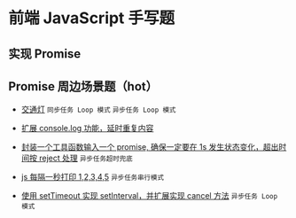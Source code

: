 # 前端 JavaScript 手写题

## 实现 Promise

## Promise 周边场景题（hot）

- [交通灯](https://github.com/wangjs-jacky/js-challenges/issues/1)
  `同步任务 Loop 模式` `异步任务 Loop 模式`

- [扩展 console.log 功能，延时重复内容](https://github.com/wangjs-jacky/js-challenges/issues/2)
  

- [封装一个工具函数输入一个 promise, 确保一定要在 1s 发生状态变化，超出时间按 reject 处理](https://github.com/wangjs-jacky/js-challenges/issues/3)
  `异步任务超时兜底`

- [js 每隔一秒打印 1,2,3,4,5](https://github.com/wangjs-jacky/js-challenges/issues/4)
  `异步任务串行模式`

- [使用 setTimeout 实现 setInterval，并扩展实现 cancel 方法](https://github.com/wangjs-jacky/js-challenges/issues/5)
  `异步任务 Loop 模式`

